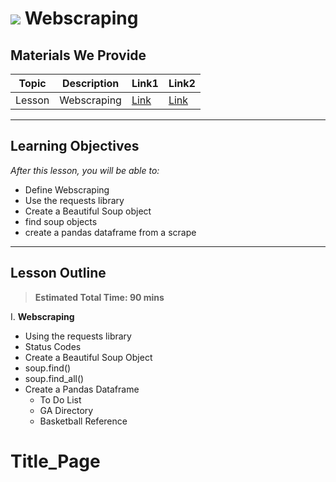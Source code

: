 # ![](https://ga-dash.s3.amazonaws.com/production/assets/logo-9f88ae6c9c3871690e33280fcf557f33.png) Webscraping

## Materials We Provide


| Topic | Description | Link1 | Link2 |
| --- | --- | --- | --- |
| Lesson | Webscraping | [Link](./Codealong.ipynb) | [Link](./intro-to-web-scraping-spiders-with-scrapy.ipynb)|

---

## Learning Objectives
*After this lesson, you will be able to:*

- Define Webscraping
- Use the requests library
- Create a Beautiful Soup object
- find soup objects
- create a pandas dataframe from a scrape
---

## Lesson Outline

> **Estimated Total Time: 90 mins**

I. **Webscraping** 
- Using the requests library
- Status Codes
- Create a Beautiful Soup Object
- soup.find()
- soup.find_all()
- Create a Pandas Dataframe
  - To Do List
  - GA Directory
  - Basketball Reference
# Title_Page
